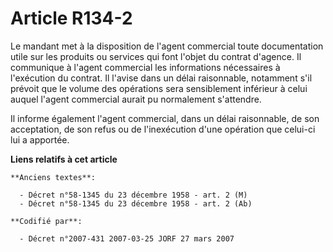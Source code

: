 # Article R134-2

Le mandant met à la disposition de l'agent commercial toute documentation utile sur les produits ou services qui font l'objet
du contrat d'agence. Il communique à l'agent commercial les informations nécessaires à l'exécution du contrat. Il l'avise
dans un délai raisonnable, notamment s'il prévoit que le volume des opérations sera sensiblement inférieur à celui auquel
l'agent commercial aurait pu normalement s'attendre.

Il informe également l'agent commercial, dans un délai raisonnable, de son acceptation, de son refus ou de l'inexécution
d'une opération que celui-ci lui a apportée.

**Liens relatifs à cet article**

	**Anciens textes**:

	  - Décret n°58-1345 du 23 décembre 1958 - art. 2 (M)
	  - Décret n°58-1345 du 23 décembre 1958 - art. 2 (Ab)

	**Codifié par**:

	  - Décret n°2007-431 2007-03-25 JORF 27 mars 2007
